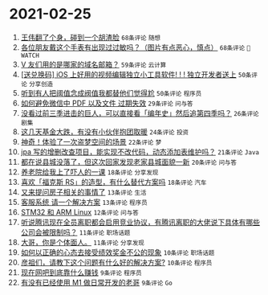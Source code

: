 # 2021-02-25

1. [王伟翻了个身，碰到一个胡渣脸](https://www.v2ex.com/t/756028) `68条评论` `随想`
1. [各位朋友戴这个手表有出现过过敏吗？（图片有点恶心，慎点）](https://www.v2ex.com/t/756068) `68条评论` ` WATCH`
1. [V 友们用的是哪家的域名邮箱？](https://www.v2ex.com/t/756059) `59条评论` `云计算`
1. [[送兑换码] iOS 上好用的视频编辑独立小工具软件! ! ! 独立开发者送上](https://www.v2ex.com/t/756040) `50条评论` `分享创造`
1. [听到有人把阈值念成阀值我都替他们觉得尬](https://www.v2ex.com/t/756103) `50条评论` `程序员`
1. [如何避免微信中 PDF 以及文件 过期失效](https://www.v2ex.com/t/756029) `29条评论` `问与答`
1. [没看过前三季进击的巨人，可以直接看「编年史」然后追第四季吗？](https://www.v2ex.com/t/756033) `26条评论` `剧集`
1. [这几天基金大跌，有没有小伙伴抱团取暖](https://www.v2ex.com/t/756072) `24条评论` `投资`
1. [神奇！体验了一次盗梦空间的场景](https://www.v2ex.com/t/756034) `22条评论` `梦`
1. [jpa 写的增删改查项目，能实现不改代码，动态添加表维护吗？](https://www.v2ex.com/t/756071) `21条评论` `Java`
1. [都在说县城没落了，但这次回家发现老家县城面貌一新](https://www.v2ex.com/t/756126) `20条评论` `问与答`
1. [养老院给我上了吓人的一课](https://www.v2ex.com/t/756092) `18条评论` `分享发现`
1. [喜欢「福克斯 RS」的造型，有什么替代方案吗](https://www.v2ex.com/t/756078) `18条评论` `汽车`
1. [又来提问房子相关的事情了](https://www.v2ex.com/t/756060) `13条评论` `生活`
1. [客服系统 请一个解决方案](https://www.v2ex.com/t/756047) `13条评论` `程序员`
1. [STM32 和 ARM Linux](https://www.v2ex.com/t/756064) `12条评论` `问与答`
1. [听说腾讯现在全员离职都会启用竞业协议，有腾讯离职的大佬说下具体有哪些公司会被限制吗？](https://www.v2ex.com/t/756074) `11条评论` `职场话题`
1. [大哥，你是个体面人。](https://www.v2ex.com/t/756075) `11条评论` `分享发现`
1. [如何以正确的心态去接受绩效奖金不公的现象](https://www.v2ex.com/t/756102) `10条评论` `职场话题`
1. [彦祖们，请教下这个问题有什么好的解决方案?](https://www.v2ex.com/t/756093) `10条评论` `程序员`
1. [现在网吧到底靠什么赚钱](https://www.v2ex.com/t/756138) `9条评论` `程序员`
1. [有没有已经使用 M1 做日常开发的老哥](https://www.v2ex.com/t/756096) `9条评论` `Go`
